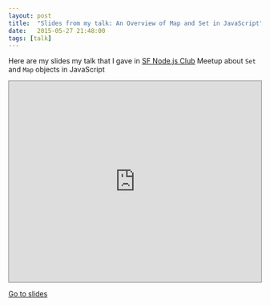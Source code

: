 ```yaml
---
layout: post
title:  "Slides from my talk: An Overview of Map and Set in JavaScript"
date:   2015-05-27 21:48:00
tags: [talk]
---
```


Here are my slides my talk that I gave in [SF Node.js Club](http://www.meetup.com/Node-js-Serverside-Javascripters-Club-SF/events/222189855/) Meetup about `Set` and `Map` objects in JavaScript


<iframe
    src="http://azimi.me/presentations/map-set-overview/index.html"
    frameborder="0"
    style="
        min-height: 400px;
        width: 100%;
        border: 1px solid #808080;
    "
></iframe>

[Go to slides](http://azimi.me/presentations/map-set-overview/index.html)
